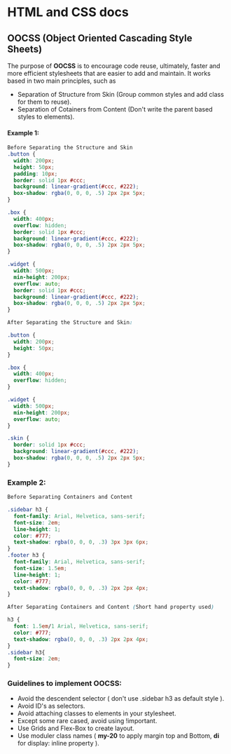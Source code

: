 # HTML and CSS docs

## OOCSS (Object Oriented Cascading Style Sheets)
The purpose of **OOCSS** is to encourage code reuse, ultimately, faster and more efficient stylesheets that are easier to add and maintain. It works based in two main principles, such as

- Separation of Structure from Skin (Group common styles and add class for them to reuse).
- Separation of Cotainers from Content (Don't write the parent based styles to elements).

#### Example 1:
```css
Before Separating the Structure and Skin
.button {
  width: 200px;
  height: 50px;
  padding: 10px;
  border: solid 1px #ccc;
  background: linear-gradient(#ccc, #222);
  box-shadow: rgba(0, 0, 0, .5) 2px 2px 5px;
}

.box {
  width: 400px;
  overflow: hidden;
  border: solid 1px #ccc;
  background: linear-gradient(#ccc, #222);
  box-shadow: rgba(0, 0, 0, .5) 2px 2px 5px;
}

.widget {
  width: 500px;
  min-height: 200px;
  overflow: auto;
  border: solid 1px #ccc;
  background: linear-gradient(#ccc, #222);
  box-shadow: rgba(0, 0, 0, .5) 2px 2px 5px;
}

After Separating the Structure and Skin:

.button {
  width: 200px;
  height: 50px;
}

.box {
  width: 400px;
  overflow: hidden;
}

.widget {
  width: 500px;
  min-height: 200px;
  overflow: auto;
}

.skin {
  border: solid 1px #ccc;
  background: linear-gradient(#ccc, #222);
  box-shadow: rgba(0, 0, 0, .5) 2px 2px 5px;
}
```

### Example 2:
```css
Before Separating Containers and Content

.sidebar h3 {
  font-family: Arial, Helvetica, sans-serif;
  font-size: 2em;
  line-height: 1;
  color: #777;
  text-shadow: rgba(0, 0, 0, .3) 3px 3px 6px;
}
.footer h3 {
  font-family: Arial, Helvetica, sans-serif;
  font-size: 1.5em;
  line-height: 1;
  color: #777;
  text-shadow: rgba(0, 0, 0, .3) 2px 2px 4px;
}

After Separating Containers and Content (Short hand property used)

h3 {
  font: 1.5em/1 Arial, Helvetica, sans-serif;
  color: #777;
  text-shadow: rgba(0, 0, 0, .3) 2px 2px 4px;
}
.sidebar h3{
  font-size: 2em;
}
```
### Guidelines to implement OOCSS:
- Avoid the descendent selector ( don't use .sidebar h3 as default style ).
- Avoid ID's as selectors.
- Avoid attaching classes to elements in your stylesheet.
- Except some rare cased, avoid using !important.
- Use Grids and Flex-Box to create layout.
- Use moduler class names ( **my-20** to apply margin top and Bottom, **di** for display: inline property ). 

<!--stackedit_data:
eyJwcm9wZXJ0aWVzIjoiZXh0ZW5zaW9uczpcbiAgcHJlc2V0Oi
BnZm1cbiIsImhpc3RvcnkiOlstMzU2NjAwNjYsLTYzNzc5Mzc1
OSwtMTM4ODAzOTMzLC0yMDczNjY1MzIzLC00NDExMzg0NTAsMT
Y0NjU4NTAyNCwtMTcyODgxOTE5MywtMTg3MTU5MjE0NF19
-->